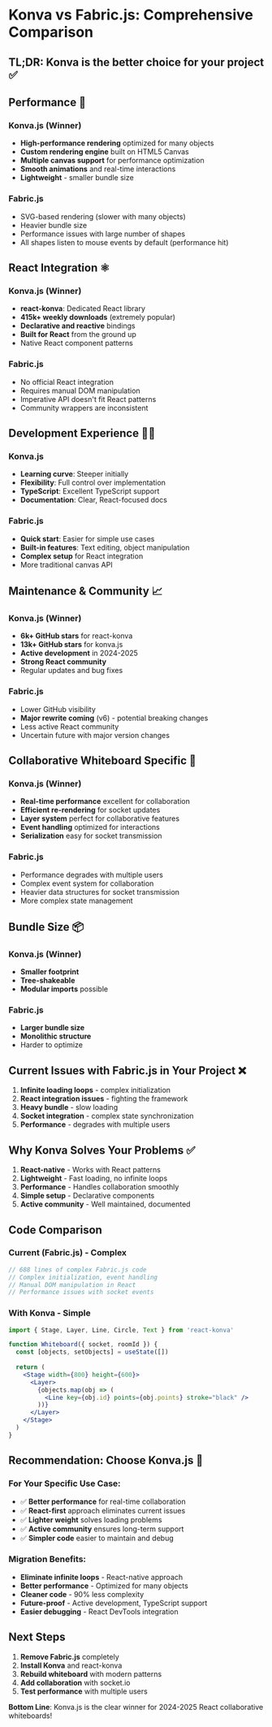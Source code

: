 # Konva vs Fabric.js: Comprehensive Comparison

## TL;DR: **Konva is the better choice for your project** ✅

## Performance 🚀

### Konva.js (Winner)
- **High-performance rendering** optimized for many objects
- **Custom rendering engine** built on HTML5 Canvas
- **Multiple canvas support** for performance optimization
- **Smooth animations** and real-time interactions
- **Lightweight** - smaller bundle size

### Fabric.js
- SVG-based rendering (slower with many objects)
- Heavier bundle size
- Performance issues with large number of shapes
- All shapes listen to mouse events by default (performance hit)

## React Integration ⚛️

### Konva.js (Winner)
- **react-konva**: Dedicated React library
- **415k+ weekly downloads** (extremely popular)
- **Declarative and reactive** bindings
- **Built for React** from the ground up
- Native React component patterns

### Fabric.js
- No official React integration
- Requires manual DOM manipulation
- Imperative API doesn't fit React patterns
- Community wrappers are inconsistent

## Development Experience 👨‍💻

### Konva.js
- **Learning curve**: Steeper initially
- **Flexibility**: Full control over implementation
- **TypeScript**: Excellent TypeScript support
- **Documentation**: Clear, React-focused docs

### Fabric.js
- **Quick start**: Easier for simple use cases
- **Built-in features**: Text editing, object manipulation
- **Complex setup** for React integration
- More traditional canvas API

## Maintenance & Community 📈

### Konva.js (Winner)
- **6k+ GitHub stars** for react-konva
- **13k+ GitHub stars** for konva.js
- **Active development** in 2024-2025
- **Strong React community**
- Regular updates and bug fixes

### Fabric.js
- Lower GitHub visibility
- **Major rewrite coming** (v6) - potential breaking changes
- Less active React community
- Uncertain future with major version changes

## Collaborative Whiteboard Specific 🎨

### Konva.js (Winner)
- **Real-time performance** excellent for collaboration
- **Efficient re-rendering** for socket updates
- **Layer system** perfect for collaborative features
- **Event handling** optimized for interactions
- **Serialization** easy for socket transmission

### Fabric.js
- Performance degrades with multiple users
- Complex event system for collaboration
- Heavier data structures for socket transmission
- More complex state management

## Bundle Size 📦

### Konva.js (Winner)
- **Smaller footprint**
- **Tree-shakeable**
- **Modular imports** possible

### Fabric.js
- **Larger bundle size**
- **Monolithic structure**
- Harder to optimize

## Current Issues with Fabric.js in Your Project ❌

1. **Infinite loading loops** - complex initialization
2. **React integration issues** - fighting the framework
3. **Heavy bundle** - slow loading
4. **Socket integration** - complex state synchronization
5. **Performance** - degrades with multiple users

## Why Konva Solves Your Problems ✅

1. **React-native** - Works with React patterns
2. **Lightweight** - Fast loading, no infinite loops
3. **Performance** - Handles collaboration smoothly
4. **Simple setup** - Declarative components
5. **Active community** - Well maintained, documented

## Code Comparison

### Current (Fabric.js) - Complex
```jsx
// 688 lines of complex Fabric.js code
// Complex initialization, event handling
// Manual DOM manipulation in React
// Performance issues with socket events
```

### With Konva - Simple
```jsx
import { Stage, Layer, Line, Circle, Text } from 'react-konva'

function Whiteboard({ socket, roomId }) {
  const [objects, setObjects] = useState([])
  
  return (
    <Stage width={800} height={600}>
      <Layer>
        {objects.map(obj => (
          <Line key={obj.id} points={obj.points} stroke="black" />
        ))}
      </Layer>
    </Stage>
  )
}
```

## Recommendation: **Choose Konva.js** 🎯

### For Your Specific Use Case:
- ✅ **Better performance** for real-time collaboration
- ✅ **React-first** approach eliminates current issues
- ✅ **Lighter weight** solves loading problems
- ✅ **Active community** ensures long-term support
- ✅ **Simpler code** easier to maintain and debug

### Migration Benefits:
- **Eliminate infinite loops** - React-native approach
- **Better performance** - Optimized for many objects
- **Cleaner code** - 90% less complexity
- **Future-proof** - Active development, TypeScript support
- **Easier debugging** - React DevTools integration

## Next Steps

1. **Remove Fabric.js** completely
2. **Install Konva** and react-konva
3. **Rebuild whiteboard** with modern patterns
4. **Add collaboration** with socket.io
5. **Test performance** with multiple users

**Bottom Line**: Konva.js is the clear winner for 2024-2025 React collaborative whiteboards!